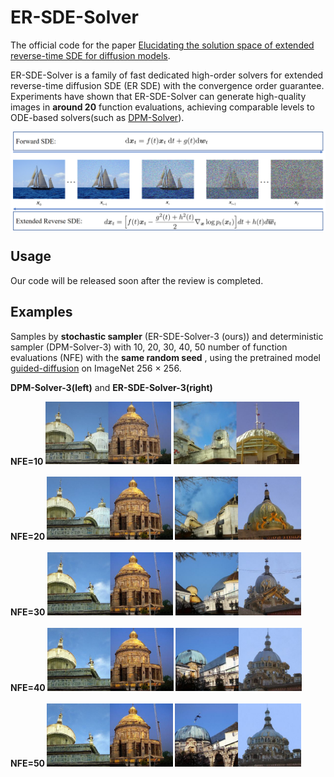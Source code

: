 # ER-SDE-Solver

The official code for the paper [Elucidating the solution space of extended reverse-time SDE for diffusion models](https://arxiv.org/abs/2309.06169).

ER-SDE-Solver is a family of fast dedicated high-order solvers for extended reverse-time diffusion SDE (ER SDE) with the convergence order guarantee. Experiments have shown that ER-SDE-Solver can generate high-quality images in **around 20** function evaluations, achieving comparable levels to ODE-based solvers(such as [DPM-Solver](https://github.com/LuChengTHU/dpm-solver)).

<div style="display: flex; justify-content: space-between;"> 
  <img src="\assets\er_sde.bmp" style="width: 100%;"> 
</div>


## Usage

Our code will be released soon after the review is completed.





## Examples
Samples by **stochastic sampler** (ER-SDE-Solver-3 (ours)) and deterministic sampler (DPM-Solver-3) with 10, 20, 30, 40, 50 number of function evaluations (NFE) with the **same random seed** , using the pretrained model [guided-diffusion](https://github.com/openai/guided-diffusion) on ImageNet 256 × 256. 


**DPM-Solver-3(left)**  and  **ER-SDE-Solver-3(right)** 

<div style="display: flex; justify-content: space-between;"> 
  <b>NFE=10<b> 
  <img src="\assets\DPM_ImageNet_256x256_10_steps.jpg" alt="Image 1" style="width: 40%;"> 
  <img src="\assets\Ours_ImageNet_256x256_10_steps.jpg"  alt="Image 2" style="width: 40%;">     
</div>
<br> 
<div style="display: flex; justify-content: space-between;"> 
  <b>NFE=20<b> <img src="\assets\DPM_ImageNet_256x256_20_steps.jpg" alt="Image 1" style="width: 40%;"> 
               <img src="\assets\Ours_ImageNet_256x256_20_steps.jpg"  alt="Image 2" style="width: 40%;">   
</div>
<br>  
<div style="display: flex; justify-content: space-between;"> 
  <b>NFE=30<b> <img src="\assets\DPM_ImageNet_256x256_30_steps.jpg" alt="Image 1" style="width: 40%;"> 
               <img src="\assets\Ours_ImageNet_256x256_30_steps.jpg"  alt="Image 2" style="width: 40%;">   
</div>
<br>  
<div style="display: flex; justify-content: space-between;"> 
  <b>NFE=40<b> <img src="\assets\DPM_ImageNet_256x256_40_steps.jpg" alt="Image 1" style="width: 40%;"> 
               <img src="\assets\Ours_ImageNet_256x256_40_steps.jpg"  alt="Image 2" style="width: 40%;">   
</div>
<br>  
<div style="display: flex; justify-content: space-between;"> 
  <b>NFE=50<b> <img src="\assets\DPM_ImageNet_256x256_50_steps.jpg" alt="Image 1" style="width: 40%;"> 
               <img src="\assets\Ours_ImageNet_256x256_50_steps.jpg"  alt="Image 2" style="width: 40%;">   
</div>




